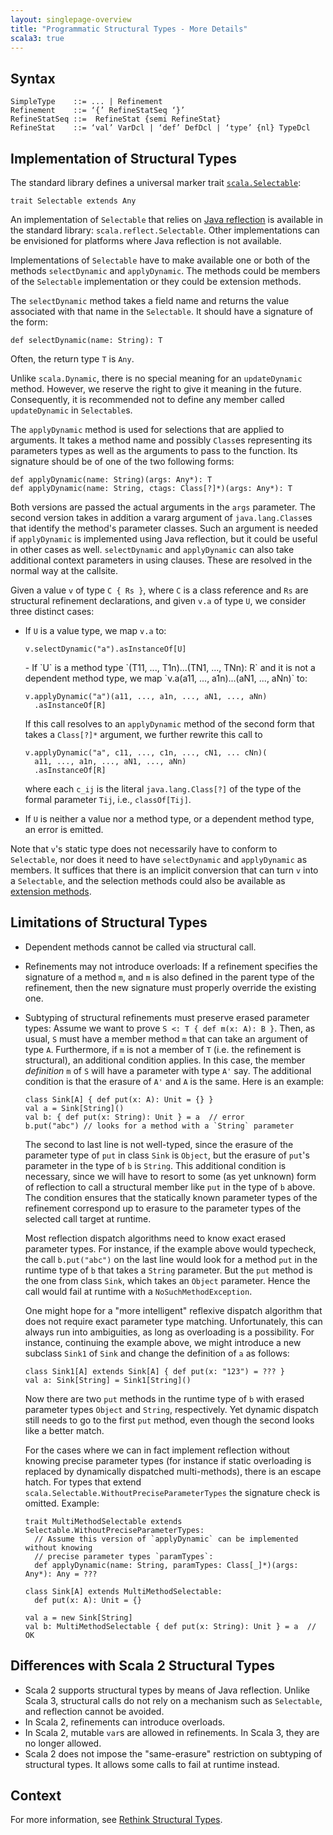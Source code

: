 ```yaml
---
layout: singlepage-overview
title: "Programmatic Structural Types - More Details"
scala3: true
---
```


<!-- THIS FILE HAS BEEN GENERATED BY SCALADOC PREPROCESSOR. NOTE THAT ANY CHANGES TO THIS FILE CAN BE OVERRIDEN IN THE FUTURE -->

## Syntax

```
SimpleType    ::= ... | Refinement
Refinement    ::= ‘{’ RefineStatSeq ‘}’
RefineStatSeq ::=  RefineStat {semi RefineStat}
RefineStat    ::= ‘val’ VarDcl | ‘def’ DefDcl | ‘type’ {nl} TypeDcl
```

## Implementation of Structural Types

The standard library defines a universal marker trait
[`scala.Selectable`](https://github.com/lampepfl/dotty/blob/master/library/src/scala/Selectable.scala):

<div class="snippet" ><div class="buttons"></div><pre><code class="language-scala"><span id="0" class="" >trait Selectable extends Any
</span></code></pre></div>

An implementation of `Selectable` that relies on [Java reflection](https://www.oracle.com/technical-resources/articles/java/javareflection.html) is
available in the standard library: `scala.reflect.Selectable`. Other
implementations can be envisioned for platforms where Java reflection
is not available.

Implementations of `Selectable` have to make available one or both of
the methods `selectDynamic` and `applyDynamic`. The methods could be members of the `Selectable` implementation or they could be extension methods.

The `selectDynamic` method takes a field name and returns the value associated with that name in the `Selectable`.
It should have a signature of the form:

<div class="snippet" ><div class="buttons"></div><pre><code class="language-scala"><span id="0" class="" >def selectDynamic(name: String): T
</span></code></pre></div>

Often, the return type `T` is `Any`.

Unlike `scala.Dynamic`, there is no special meaning for an `updateDynamic` method.
However, we reserve the right to give it meaning in the future.
Consequently, it is recommended not to define any member called `updateDynamic` in `Selectable`s.

The `applyDynamic` method is used for selections that are applied to arguments. It takes a method name and possibly `Class`es representing its parameters types as well as the arguments to pass to the function.
Its signature should be of one of the two following forms:

<div class="snippet" ><div class="buttons"></div><pre><code class="language-scala"><span id="0" class="" >def applyDynamic(name: String)(args: Any*): T
</span><span id="1" class="" >def applyDynamic(name: String, ctags: Class[?]*)(args: Any*): T
</span></code></pre></div>

Both versions are passed the actual arguments in the `args` parameter. The second version takes in addition a vararg argument of `java.lang.Class`es that identify the method's parameter classes. Such an argument is needed
if `applyDynamic` is implemented using Java reflection, but it could be
useful in other cases as well. `selectDynamic` and `applyDynamic` can also take additional context parameters in using clauses. These are resolved in the normal way at the callsite.

Given a value `v` of type `C { Rs }`, where `C` is a class reference
and `Rs` are structural refinement declarations, and given `v.a` of type `U`, we consider three distinct cases:

- If `U` is a value type, we map `v.a` to:

  <div class="snippet" ><div class="buttons"></div><pre><code class="language-scala"><span id="0" class="" >v.selectDynamic(&quot;a&quot;).asInstanceOf[U]
  </span></code></pre></div>- If `U` is a method type `(T11, ..., T1n)...(TN1, ..., TNn): R` and it is not a dependent method type, we map `v.a(a11, ..., a1n)...(aN1, ..., aNn)` to:

  <div class="snippet" ><div class="buttons"></div><pre><code class="language-scala"><span id="0" class="" >v.applyDynamic(&quot;a&quot;)(a11, ..., a1n, ..., aN1, ..., aNn)
  </span><span id="1" class="" >  .asInstanceOf[R]
  </span></code></pre></div>

  If this call resolves to an `applyDynamic` method of the second form that takes a `Class[?]*` argument, we further rewrite this call to

  <div class="snippet" ><div class="buttons"></div><pre><code class="language-scala"><span id="0" class="" >v.applyDynamic(&quot;a&quot;, c11, ..., c1n, ..., cN1, ... cNn)(
  </span><span id="1" class="" >  a11, ..., a1n, ..., aN1, ..., aNn)
  </span><span id="2" class="" >  .asInstanceOf[R]
  </span></code></pre></div>

  where each `c_ij` is the literal `java.lang.Class[?]` of the type of the formal parameter `Tij`, i.e., `classOf[Tij]`.

- If `U` is neither a value nor a method type, or a dependent method
  type, an error is emitted.

Note that `v`'s static type does not necessarily have to conform to `Selectable`, nor does it need to have `selectDynamic` and `applyDynamic` as members. It suffices that there is an implicit
conversion that can turn `v` into a `Selectable`, and the selection methods could also be available as
[extension methods](../contextual/extension-methods.html).

## Limitations of Structural Types

- Dependent methods cannot be called via structural call.

- Refinements may not introduce overloads: If a refinement specifies the signature
  of a method `m`, and `m` is also defined in the parent type of the refinement, then
  the new signature must properly override the existing one.

- Subtyping of structural refinements must preserve erased parameter types: Assume
  we want to prove `S <: T { def m(x: A): B }`. Then, as usual, `S` must have a member method `m` that can take an argument of type `A`. Furthermore, if `m` is not a member of `T` (i.e. the refinement is structural), an additional condition applies. In this case, the member _definition_ `m` of `S` will have a parameter
  with type `A'` say. The additional condition is that the erasure of `A'` and `A` is the same. Here is an example:

  <div class="snippet" ><div class="buttons"></div><pre><code class="language-scala"><span id="0" class="" >class Sink[A] { def put(x: A): Unit = {} }
  </span><span id="1" class="" >val a = Sink[String]()
  </span><span id="2" class="" >val b: { def put(x: String): Unit } = a  // error
  </span><span id="3" class="" >b.put(&quot;abc&quot;) // looks for a method with a `String` parameter
  </span></code></pre></div>

  The second to last line is not well-typed,
  since the erasure of the parameter type of `put` in class `Sink` is `Object`,
  but the erasure of `put`'s parameter in the type of `b` is `String`.
  This additional condition is necessary, since we will have to resort
  to some (as yet unknown) form of reflection to call a structural member
  like `put` in the type of `b` above. The condition ensures that the statically
  known parameter types of the refinement correspond up to erasure to the
  parameter types of the selected call target at runtime.

  Most reflection dispatch algorithms need to know exact erased parameter types. For instance, if the example above would typecheck, the call
  `b.put("abc")` on the last line would look for a method `put` in the runtime type of `b` that takes a `String` parameter. But the `put` method is the one from class `Sink`, which takes an `Object` parameter. Hence the call would fail at runtime with a `NoSuchMethodException`.

  One might hope for a "more intelligent" reflexive dispatch algorithm that does not require exact parameter type matching. Unfortunately, this can always run into ambiguities, as long as overloading is a possibility. For instance, continuing the example above, we might introduce a new subclass `Sink1` of `Sink` and change the definition of `a` as follows:

  <div class="snippet" ><div class="buttons"></div><pre><code class="language-scala"><span id="0" class="" >class Sink1[A] extends Sink[A] { def put(x: &quot;123&quot;) = ??? }
  </span><span id="1" class="" >val a: Sink[String] = Sink1[String]()
  </span></code></pre></div>

  Now there are two `put` methods in the runtime type of `b` with erased parameter
  types `Object` and `String`, respectively. Yet dynamic dispatch still needs to go
  to the first `put` method, even though the second looks like a better match.

  For the cases where we can in fact implement reflection without knowing precise parameter types (for instance if static overloading is replaced by dynamically dispatched multi-methods), there is an escape hatch. For types that extend `scala.Selectable.WithoutPreciseParameterTypes` the signature check is omitted. Example:

  <div class="snippet" ><div class="buttons"></div><pre><code class="language-scala"><span id="0" class="" >trait MultiMethodSelectable extends Selectable.WithoutPreciseParameterTypes:
  </span><span id="1" class="" >  // Assume this version of `applyDynamic` can be implemented without knowing
  </span><span id="2" class="" >  // precise parameter types `paramTypes`:
  </span><span id="3" class="" >  def applyDynamic(name: String, paramTypes: Class[_]*)(args: Any*): Any = ???
  </span><span id="4" class="" >
  </span><span id="5" class="" >class Sink[A] extends MultiMethodSelectable:
  </span><span id="6" class="" >  def put(x: A): Unit = {}
  </span><span id="7" class="" >
  </span><span id="8" class="" >val a = new Sink[String]
  </span><span id="9" class="" >val b: MultiMethodSelectable { def put(x: String): Unit } = a  // OK
  </span></code></pre></div>

## Differences with Scala 2 Structural Types

- Scala 2 supports structural types by means of Java reflection. Unlike
  Scala 3, structural calls do not rely on a mechanism such as
  `Selectable`, and reflection cannot be avoided.
- In Scala 2, refinements can introduce overloads.
- In Scala 2, mutable `var`s are allowed in refinements. In Scala 3,
  they are no longer allowed.
- Scala 2 does not impose the "same-erasure" restriction on subtyping of structural types. It allows some calls to fail at runtime instead.

## Context

For more information, see [Rethink Structural Types](https://github.com/lampepfl/dotty/issues/1886).
